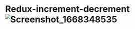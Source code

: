 # Redux-increment-decrement![Screenshot_1668348535](https://user-images.githubusercontent.com/55286684/201526101-18e23d7d-9186-4c4e-91b8-485ae3a94bbf.png)
